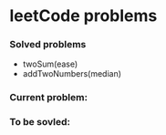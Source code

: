# leetCode problems

### Solved problems

- twoSum(ease)
- addTwoNumbers(median)

### Current problem:

### To be sovled:
